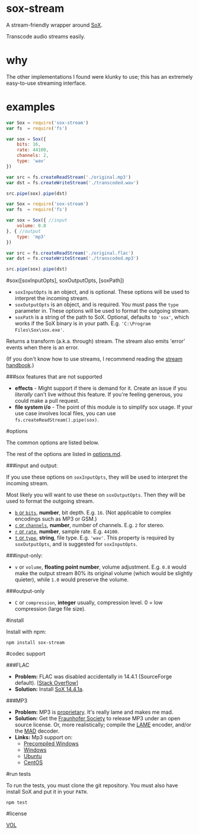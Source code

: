 sox-stream
==========

A stream-friendly wrapper around [SoX](http://sox.sourceforge.net/).

Transcode audio streams easily.

why
===

The other implementations I found were klunky to use; this has an extremely easy-to-use streaming interface.

examples
========

```js
var Sox = require('sox-stream')
var fs  = require('fs')

var sox = Sox({
	bits: 16,
	rate: 44100,
	channels: 2,
	type: 'wav'
})

var src = fs.createReadStream('./original.mp3')
var dst = fs.createWriteStream('./transcoded.wav')

src.pipe(sox).pipe(dst)
```

```js
var Sox = require('sox-stream')
var fs  = require('fs')

var sox = Sox({ //input
	volume: 0.8
}, { //output
	type: 'mp3'
})

var src = fs.createReadStream('./original.flac')
var dst = fs.createWriteStream('./transcoded.mp3')

src.pipe(sox).pipe(dst)
```

#sox([soxInputOpts], soxOutputOpts, [soxPath])

- `soxInputOpts` is an object, and is optional. These options will be used to interpret the incoming stream.
- `soxOutputOpts` is an object, and is required. You must pass the `type` parameter in. These options will be used to format the outgoing stream.
- `soxPath` is a string of the path to SoX. Optional, defaults to `'sox'`, which works if the SoX binary is in your path. E.g. `'C:\Program Files\Sox\sox.exe'`.

Returns a transform (a.k.a. through) stream. The stream also emits 'error' events when there is an error.

(If you don't know how to use streams, I recommend reading the [stream handbook](https://github.com/substack/stream-handbook).)

###sox features that are not supported
- **effects** - Might support if there is demand for it. Create an issue if you *literally* can't live without this feature. If you're feeling generous, you could make a pull request.
- **file system i/o** - The point of this module is to simplify sox usage. If your use case involves local files, you can use `fs.createReadStream().pipe(sox)`.

#options

The common options are listed below.

The rest of the options are listed in [options.md](https://github.com/ArtskydJ/sox-stream/blob/master/options.md).

###input and output:

If you use these options on `soxInputOpts`, they will be used to interpret the incoming stream.

Most likely you will want to use these on `soxOutputOpts`. Then they will be used to format the outgoing stream.

- [`b` or `bits`](https://en.wikipedia.org/wiki/Audio_bit_depth), **number**, bit depth. E.g. `16`. (Not applicable to complex encodings such as MP3 or GSM.)
- [`c` or `channels`](https://en.wikipedia.org/wiki/Audio_channel), **number**, number of channels. E.g. `2` for stereo.
- [`r` or `rate`](https://en.wikipedia.org/wiki/Sampling_(signal_processing)#Sampling_rate), **number**, sample rate. E.g. `44100`.
- [`t` or `type`](https://en.wikipedia.org/wiki/Audio_file_format), **string**, file type. E.g. `'wav'`. This property is required by `soxOutputOpts`, and is suggested for `soxInputOpts`.

###input-only:

- `v` or `volume`, **floating point number**, volume adjustment. E.g. `0.8` would make the output stream 80% its original volume (which would be slightly quieter), while `1.0` would preserve the volume.

###output-only

- `C` or `compression`, **integer** usually, compression level. 0 = low compression (large file size).

#install

Install with npm: 

```
npm install sox-stream
```

#codec support

###FLAC

- **Problem:** FLAC was disabled accidentally in 14.4.1 (SourceForge default). [[Stack Overflow](http://stackoverflow.com/questions/23382500/how-to-install-flac-support-flac-libraries-to-sox-in-windows/25755799)]
- **Solution:** Install [SoX 14.4.1a](http://sourceforge.net/projects/sox/files/sox/14.4.1/sox-14.4.1a-win32.exe/download).

###MP3

- **Problem:** MP3 is [proprietary](https://en.wikipedia.org/wiki/LAME#Patents_and_legal_issues). It's really lame and makes me mad.
- **Solution:** Get the [Fraunhofer Society](https://en.wikipedia.org/wiki/Fraunhofer_Society#Notable_projects) to release MP3 under an open source license. Or, more realistically; compile the [LAME](http://lame.sourceforge.net/) encoder, and/or the [MAD](http://www.underbit.com/products/mad) decoder.
- **Links:** Mp3 support on:
	- [Precompiled Windows](https://github.com/EaterOfCode/sux/tree/master/win_libs)
	- [Windows](http://www.codeproject.com/Articles/33901/Compiling-SOX-with-Lame-and-Libmad-for-Windows)
	- [Ubuntu](http://eggblog.invertedegg.com/?p=19)
	- [CentOS](http://techblog.netwater.com/?p=4)

#run tests

To run the tests, you must clone the git repository. You must also have install SoX and put it in your `PATH`.

```
npm test
```

#license

[VOL](http://veryopenlicense.com)
